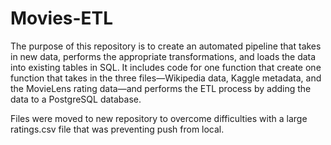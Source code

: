 # Movies-ETL

The purpose of this repository is to create an automated pipeline that takes in new data, performs the appropriate transformations, and loads the data into existing tables in SQL. It includes code for one function that create one function that takes in the three files—Wikipedia data, Kaggle metadata, and the MovieLens rating data—and performs the ETL process by adding the data to a PostgreSQL database.

Files were moved to new repository to overcome difficulties with a large ratings.csv file that was preventing push from local. 
